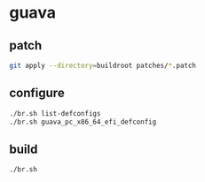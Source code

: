 # guava

## patch

```sh
git apply --directory=buildroot patches/*.patch
```

## configure

```sh
./br.sh list-defconfigs
./br.sh guava_pc_x86_64_efi_defconfig
```

## build

```sh
./br.sh
```
